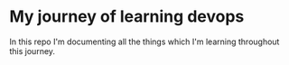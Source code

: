 # My journey of learning devops
In this repo I'm documenting all the things which I'm learning throughout this journey.
